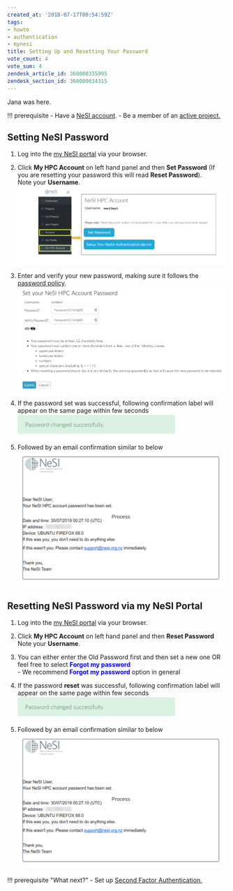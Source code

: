 ```yaml
---
created_at: '2018-07-17T00:54:59Z'
tags:
- howto
- authentication
- mynesi
title: Setting Up and Resetting Your Password
vote_count: 4
vote_sum: 4
zendesk_article_id: 360000335995
zendesk_section_id: 360000034315
---
```


Jana was here.

!!! prerequisite
    -  Have a [NeSI
       account](../../Getting_Started/Accounts-Projects_and_Allocations/Creating_a_NeSI_Account_Profile.md).
    -  Be a member of an [active project.](../../Getting_Started/Accounts-Projects_and_Allocations/Applying_for_a_new_NeSI_project.md)

## Setting NeSI Password

1. Log into the [my NeSI portal](https://my.nesi.org.nz) via your
   browser.  

2. Click **My HPC Account** on left hand panel and then **Set
   Password** (If you are resetting your password this will read
   **Reset Password**).  
   Note your **Username**.  
   ![authentication\_factor\_setup.png](../../assets/images/Setting_Up_and_Resetting_Your_Password.png)  

3. Enter and verify your new password, making sure it follows the
   [password
   policy](../../General/NeSI_Policies/NeSI_Password_Policy.md).  
   ![SetNeSIaccountPassword.png](../../assets/images/Setting_Up_and_Resetting_Your_Password_0.png)

4. If the password set was successful, following confirmation label
   will appear on the same page within few seconds  
   ![change\_success.png](../../assets/images/Setting_Up_and_Resetting_Your_Password_1.png)

5. Followed by an email confirmation similar to below
   ![password\_set\_confirmation.png](../../assets/images/Setting_Up_and_Resetting_Your_Password_2.png)

## Resetting NeSI Password via my NeSI Portal

1. Log into the [my NeSI portal](https://my.nesi.org.nz) via your
   browser.  

2. Click **My HPC Account** on left hand panel and then **Reset
   Password**  
   Note your **Username**.

3. You can either enter the Old Password first and then set a new one
   OR feel free to select **<span style="color:blue">Forgot my password</span>**  
        - We recommend **<span style="color:blue">Forgot my password</span>** option in general

4. If the password **reset** was successful, following confirmation
   label will appear on the same page within few seconds  
   ![change\_success.png](../../assets/images/Setting_Up_and_Resetting_Your_Password_3.png)

5. Followed by an email confirmation similar to below  
![password\_set\_confirmation.png](../../assets/images/Setting_Up_and_Resetting_Your_Password_4.png)

!!! prerequisite "What next?"
    -  Set up [Second Factor
       Authentication.](../../Getting_Started/Accessing_the_HPCs/Setting_Up_Two_Factor_Authentication.md)
